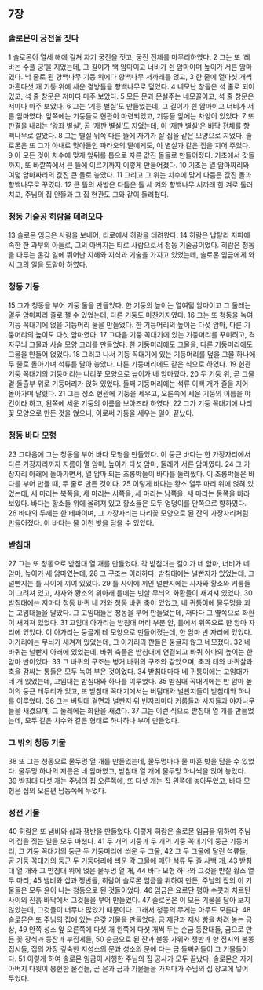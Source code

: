 ## 7장
### 솔로몬이 궁전을 짓다
1 솔로몬이 열세 해에 걸쳐 자기 궁전을 짓고, 궁전 전체를 마무리하였다.
2 그는 또 ‘레바논 수풀 궁’을 지었는데, 그 길이가 백 암마이고 너비가 쉰 암마이며 높이가 서른 암마였다. 넉 줄로 된 향백나무 기둥 위에다 향백나무 서까래를 얹고,
3 한 줄에 열다섯 개씩 마흔다섯 개 기둥 위에 세운 곁방들을 향백나무로 덮었다.
4 네모난 창들은 석 줄로 되어 있고, 석 줄 창문은 저마다 마주 보았다.
5 모든 문과 문설주는 네모꼴이고, 석 줄 창문은 저마다 마주 보았다.
6 그는 ‘기둥 별실’도 만들었는데, 그 길이가 쉰 암마이고 너비가 서른 암마였다. 앞쪽에는 기둥들로 현관이 마련되었고, 기둥들 앞에는 차양이 있었다.
7 또 판결을 내리는 ‘왕좌 별실’, 곧 ‘재판 별실’도 지었는데, 이 ‘재판 별실’은 바닥 전체를 향백나무로 깔았다.
8 그는 별실 뒤쪽 다른 뜰에 자기가 살 집을 같은 모양으로 지었다. 솔로몬은 또 그가 아내로 맞아들인 파라오의 딸에게도, 이 별실과 같은 집을 지어 주었다.
9 이 모든 것이 치수에 맞게 앞뒤를 톱으로 자른 값진 돌들로 만들어졌다. 기초에서 갓돌까지, 또 바깥쪽에서 큰 뜰에 이르기까지 이렇게 만들어졌다.
10 기초는 열 암마짜리와 여덟 암마짜리의 값진 큰 돌로 놓았다.
11 그리고 그 위는 치수에 맞게 다듬은 값진 돌과 향백나무로 꾸몄다.
12 큰 뜰의 사방은 다듬은 돌 세 켜와 향백나무 서까래 한 켜로 둘러치고, 주님의 집 안뜰과 그 집 현관도 그와 같이 둘러쳤다.
### 청동 기술공 히람을 데려오다
13 솔로몬 임금은 사람을 보내어, 티로에서 히람을 데려왔다.
14 히람은 납탈리 지파에 속한 한 과부의 아들로, 그의 아버지는 티로 사람으로서 청동 기술공이었다. 히람은 청동을 다루는 온갖 일에 뛰어난 지혜와 지식과 기술을 가지고 있었는데, 솔로몬 임금에게 와서 그의 일을 도맡아 하였다.
### 청동 기둥
15 그가 청동을 부어 기둥 둘을 만들었다. 한 기둥의 높이는 열여덟 암마이고 그 둘레는 열두 암마짜리 줄로 잴 수 있었는데, 다른 기둥도 마찬가지였다.
16 그는 또 청동을 녹여, 기둥 꼭대기에 얹을 기둥머리 둘을 만들었다. 한 기둥머리의 높이는 다섯 암마, 다른 기둥머리의 높이도 다섯 암마였다.
17 그다음 기둥 꼭대기에 있는 기둥머리를 꾸미려고, 격자무늬 그물과 사슬 모양 고리를 만들었다. 한 기둥머리에도 그물을, 다른 기둥머리에도 그물을 만들어 얹었다.
18 그러고 나서 기둥 꼭대기에 있는 기둥머리를 덮을 그물 하나에 두 줄로 돌아가며 석류를 달아 놓았다. 다른 기둥머리에도 같은 식으로 하였다.
19 현관 기둥 꼭대기의 기둥머리는 나리꽃 모양으로 높이가 네 암마였다.
20 두 기둥 위, 곧 그물 곁 돌출부 위로 기둥머리가 얹혀 있었다. 둘째 기둥머리에는 석류 이백 개가 줄을 지어 돌아가며 달렸다.
21 그는 성소 현관에 기둥을 세우고, 오른쪽에 세운 기둥의 이름을 야킨이라 하고, 왼쪽에 세운 기둥의 이름을 보아즈라 하였다.
22 그가 기둥 꼭대기에 나리꽃 모양으로 만든 것을 얹으니, 이로써 기둥을 세우는 일이 끝났다.
### 청동 바다 모형
23 그다음에 그는 청동을 부어 바다 모형을 만들었다. 이 둥근 바다는 한 가장자리에서 다른 가장자리까지 지름이 열 암마, 높이가 다섯 암마, 둘레가 서른 암마였다.
24 그 가장자리 아래에 돌아가면서, 열 암마 되는 조롱박들이 바다를 둘러쌌다. 이 조롱박들은 바다를 부어 만들 때, 두 줄로 만든 것이다.
25 이렇게 바다는 황소 열두 마리 위에 얹혀 있었는데, 세 마리는 북쪽을, 세 마리는 서쪽을, 세 마리는 남쪽을, 세 마리는 동쪽을 바라보았다. 바다는 황소들 위에 올려져 있고 황소들은 모두 엉덩이를 안쪽으로 향하였다.
26 바다의 두께는 한 테파이며, 그 가장자리는 나리꽃 모양으로 된 잔의 가장자리처럼 만들어졌다. 이 바다는 물 이천 밧을 담을 수 있었다.
### 받침대
27 그는 또 청동으로 받침대 열 개를 만들었다. 각 받침대는 길이가 네 암마, 너비가 네 암마, 높이가 세 암마였는데,
28 그 구조는 이러하다. 받침대에는 널빤지가 있었는데, 그 널빤지는 틀 사이에 끼여 있었다.
29 틀 사이에 끼인 널빤지에는 사자와 황소와 커룹들이 그려져 있고, 사자와 황소의 위아래 틀에는 빗살 무늬의 화환들이 새겨져 있었다.
30 받침대에는 저마다 청동 바퀴 네 개와 청동 바퀴 축이 있었고, 네 귀퉁이에 물두멍을 괴는 고임대들을 달았다. 그 고임대들은 청동을 부어 만들었는데, 저마다 그 옆쪽으로 화환이 새겨져 있었다.
31 고임대 아가리는 받침대 머리 부분 안, 틀에서 위쪽으로 한 암마 자리에 있었다. 이 아가리는 둥글게 테 모양으로 만들어졌는데, 한 암마 반 자리에 있었다. 아가리에는 무늬가 새겨져 있었는데, 그 아가리의 판들은 둥글지 않고 네모졌다.
32 네 바퀴는 널빤지 아래에 있었는데, 바퀴 축들은 받침대에 연결되고 바퀴 하나의 높이는 한 암마 반이었다.
33 그 바퀴의 구조는 병거 바퀴의 구조와 같았으며, 축과 테와 바퀴살과 축을 감싸는 통들은 모두 녹여 부은 것이었다.
34 받침대마다 네 귀퉁이에는 고임대가 네 개 있었는데, 고임대는 받침대와 하나를 이루었다.
35 받침대 꼭대기에는 반 암마 높이의 둥근 테두리가 있고, 또 받침대 꼭대기에서는 버팀대와 널빤지들이 받침대와 하나를 이루었다.
36 그는 버팀대 겉면과 널빤지 위 빈자리마다 커룹들과 사자들과 야자나무들을 새겼으며, 그 둘레에는 화환을 새겼다.
37 그는 이런 식으로 받침대 열 개를 만들었는데, 모두 같은 치수와 같은 형태로 하나하나 부어 만들었다.
### 그 밖의 청동 기물
38 또 그는 청동으로 물두멍 열 개를 만들었는데, 물두멍마다 물 마흔 밧을 담을 수 있었다. 물두멍 하나의 지름은 네 암마였고, 받침대 열 개에 물두멍 하나씩을 얹어 놓았다.
39 받침대 다섯 개는 주님의 집 오른쪽에, 또 다섯 개는 집 왼쪽에 놓아두었고, 바다 모형은 집의 오른편 남동쪽에 두었다.
### 성전 기물
40 히람은 또 냄비와 삽과 쟁반을 만들었다. 이렇게 히람은 솔로몬 임금을 위하여 주님의 집을 짓는 일을 모두 마쳤다.
41 두 개의 기둥과 두 개의 기둥 꼭대기의 둥근 기둥머리, 그 기둥 꼭대기의 둥근 두 기둥머리에 씌운 두 그물,
42 그 두 그물에 달린 석류들, 곧 기둥 꼭대기의 둥근 두 기둥머리에 씌운 각 그물에 매단 석류 두 줄 사백 개,
43 받침대 열 개와 그 받침대 위에 얹은 물두멍 열 개,
44 바다 모형 하나와 그것을 받칠 황소 열두 마리,
45 냄비와 삽과 쟁반들, 히람이 솔로몬 임금을 위하여 만든, 주님의 집의 이 기물들은 모두 윤이 나는 청동으로 된 것들이었다.
46 임금은 요르단 평야 수콧과 차르탄 사이의 진흙 바닥에서 그것들을 부어 만들었다.
47 솔로몬은 이 모든 기물을 달아 보지 않았는데, 그것들이 너무나 많았기 때문이다. 그래서 청동의 무게는 아무도 모른다.
48 솔로몬은 또 주님의 집에 있는 온갖 기물을 만들었다. 금 제단과 제사 빵을 차려 놓는 금 상,
49 안쪽 성소 앞 오른쪽에 다섯 개 왼쪽에 다섯 개씩 두는 순금 등잔대들, 금으로 만든 꽃 장식과 등잔과 부집게들,
50 순금으로 된 잔과 불똥 가위와 쟁반과 향 접시와 불똥 접시들, 집의 가장 깊숙한 지성소의 문과 성소의 문에 다는 금 돌쩌귀들이 그 기물들이다.
51 이렇게 하여 솔로몬 임금이 시행한 주님의 집 공사가 모두 끝났다. 솔로몬은 자기 아버지 다윗이 봉헌한 물건들, 곧 은과 금과 기물들을 가져다가 주님의 집 창고에 넣어 두었다.
